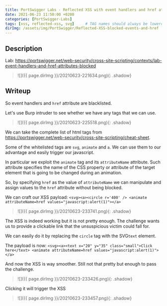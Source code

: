 ```yaml
---
title: PortSwigger Labs - Reflected XSS with event handlers and href attributes blocked
date: 2021-06-23 11:50:00 +0200
categories: [PortSwigger-Labs]
tags: [xss, reflected-xss, svg]     # TAG names should always be lowercase
dirImg: /assets/img/PortSwigger/Reflected-XSS-blocked-events-and-href
---
```

## Description

Lab: https://portswigger.net/web-security/cross-site-scripting/contexts/lab-event-handlers-and-href-attributes-blocked

>![]({{ page.dirImg }}/20210623-221634.png){: .shadow}

## Writeup

So event handlers and `href` attribute are blacklisted.

Let's use Burp intruder to see whether we have any tags that we can use.

>![]({{ page.dirImg }}/20210623-225518.png){: .shadow}

We can take the  complete list of html tags from https://portswigger.net/web-security/cross-site-scripting/cheat-sheet.

Some of the whitelisted tags are `svg`, `animate` and `a`. We can use them to our advantage and easily trigger our javascript.

In particular we exploit the  `animate` tag and its `attributeName` attribute. Such attribute specifies the name of the CSS property or attribute of the target element that is going to be changed during an animation. 

So, by specifying `href` as the value of `attributeName` we can manipulate and assign values to the `href` attribute without being blocked.

We can craft our XSS payload: `<svg><a><circle r='400' /> <animate attributeName=href values="javascript:alert(1)"></a>`

>![]({{ page.dirImg }}/20210623-233741.png){: .shadow}

The XSS is indeed working but it is not pretty enough. The challenge wants us to provide a clickable link that the unsuspicious victim could fall for.

We can easily do it by replacing the `circle` tag with the SVG`text` element.

The payload is now: `<svg><a><text x="20" y="35" class="small">Click here</text> <animate attributeName=href values="javascript:alert(1)"></a>`

And now the XSS is way smoother. Still not that pretty but enough to pass the challenge.

>![]({{ page.dirImg }}/20210623-233426.png){: .shadow}

Clicking it will trigger the XSS

>![]({{ page.dirImg }}/20210623-233457.png){: .shadow}

